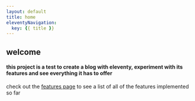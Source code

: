 ```yaml
---
layout: default
title: home
eleventyNavigation:
  key: {{ title }}
---
```


## welcome

#### this project is a test to create a blog with eleventy, experiment with its features and see everything it has to offer

check out the [features page](/features) to see a list of all of the features implemented so far